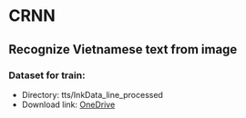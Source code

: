 # CRNN
## Recognize Vietnamese text from image

### Dataset for train:
- Directory: tts/InkData_line_processed
- Download link: [OneDrive](https://ptiteduvn-my.sharepoint.com/:u:/g/personal/ngocnta_b18cn456_stu_ptit_edu_vn/EaBjRRKcv1VLpym5Jv8faZ0BFTrcd17X48i5_Gjf_6SMdw?e=MXfKF7)
